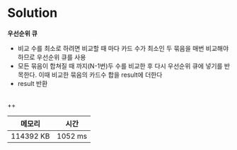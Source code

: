 # Solution

**우선순위 큐**
- 비교 수를 최소로 하려면 비교할 때 마다 카드 수가 최소인 두 묶음을 매번 비교해야 하므로 우선순위 큐를 사용
- 모든 묶음이 합쳐질 때 까지(N-1번)두 수를 비교한 후 다시 우선순위 큐에 넣기를 반목한다. 이때 비교한 묶음의 카드수 합을 result에 더한다
- result 반환

</br>
++

</br>

|메모리|시간|
|---|---|
|114392 KB|1052 ms|
